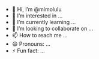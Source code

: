 - 👋 Hi, I’m @mimolulu
- 👀 I’m interested in ...
- 🌱 I’m currently learning ...
- 💞️ I’m looking to collaborate on ...
- 📫 How to reach me ...
- 😄 Pronouns: ...
- ⚡ Fun fact: ...

<!---
mimolulu/mimolulu is a ✨ special ✨ repository because its `README.md` (this file) appears on your GitHub profile.
You can click the Preview link to take a look at your changes.
--->
